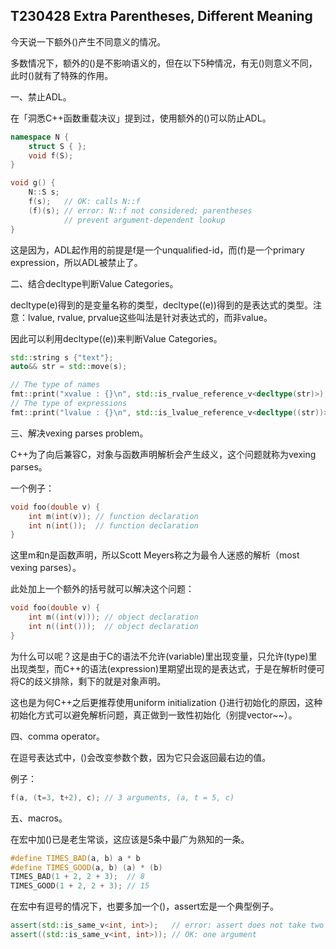 ## T230428 Extra Parentheses, Different Meaning
今天说一下额外()产生不同意义的情况。

多数情况下，额外的()是不影响语义的，但在以下5种情况，有无()则意义不同，此时()就有了特殊的作用。

一、禁止ADL。

在「洞悉C++函数重载决议」提到过，使用额外的()可以防止ADL。

```cpp
namespace N {
    struct S { };
    void f(S);
}

void g() {
    N::S s;
    f(s);   // OK: calls N::f
    (f)(s); // error: N::f not considered; parentheses
            // prevent argument-dependent lookup
}
```

这是因为，ADL起作用的前提是f是一个unqualified-id，而(f)是一个primary expression，所以ADL被禁止了。

二、结合decltype判断Value Categories。

decltype(e)得到的是变量名称的类型，decltype((e))得到的是表达式的类型。注意：lvalue, rvalue, prvalue这些叫法是针对表达式的，而非value。

因此可以利用decltype((e))来判断Value Categories。

```cpp
std::string s {"text"};
auto&& str = std::move(s);

// The type of names
fmt::print("xvalue : {}\n", std::is_rvalue_reference_v<decltype(str)>);   // true
// The type of expressions
fmt::print("lvalue : {}\n", std::is_lvalue_reference_v<decltype((str))>); // true
```

三、解决vexing parses problem。

C++为了向后兼容C，对象与函数声明解析会产生歧义，这个问题就称为vexing parses。

一个例子：

```cpp
void foo(double v) {
	int m(int(v)); // function declaration
	int n(int());  // function declaration
}
```

这里m和n是函数声明，所以Scott Meyers称之为最令人迷惑的解析（most vexing parses）。

此处加上一个额外的括号就可以解决这个问题：

```cpp
void foo(double v) {
	int m((int(v))); // object declaration
	int n((int()));  // object declaration
}
```

为什么可以呢？这是由于C的语法不允许(variable)里出现变量，只允许(type)里出现类型，而C++的语法(expression)里期望出现的是表达式，于是在解析时便可将C的歧义排除，剩下的就是对象声明。

这也是为何C++之后更推荐使用uniform initialization {}进行初始化的原因，这种初始化方式可以避免解析问题，真正做到一致性初始化（别提vector\~\~）。

四、comma operator。

在逗号表达式中，()会改变参数个数，因为它只会返回最右边的值。

例子：
```cpp
f(a, (t=3, t+2), c); // 3 arguments, (a, t = 5, c)
```

五、macros。

在宏中加()已是老生常谈，这应该是5条中最广为熟知的一条。

```cpp
#define TIMES_BAD(a, b) a * b
#define TIMES_GOOD(a, b) (a) * (b)
TIMES_BAD(1 + 2, 2 + 3);  // 8
TIMES_GOOD(1 + 2, 2 + 3); // 15
```

在宏中有逗号的情况下，也要多加一个()，assert宏是一个典型例子。

```cpp
assert(std::is_same_v<int, int>);   // error: assert does not take two arguments
assert((std::is_same_v<int, int>)); // OK: one argument
```